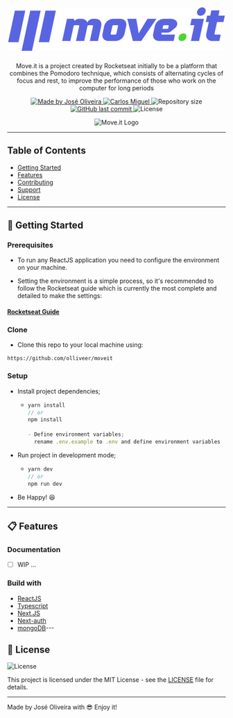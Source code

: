 
<h1 align="center">
  <a href="https://github.com/Olliveer/moveit">
    <img alt="Move.it Logo" src="https://raw.githubusercontent.com/Olliveer/moveit/master/public/logo-full.svg?raw=true" />
  </a>
</h1>

<p align="center">Move.it is a project created by Rocketseat initially to be a platform that combines the Pomodoro technique, which consists of alternating cycles of focus and rest, to improve the performance of those who work on the computer for long periods</p>

<p align="center">
  <a href="https://github.com/Olliveer">
  <img alt="Made by José Oliveira" src="https://img.shields.io/badge/-Github-5659EB?style=for-the-badge&logo=Github&logoColor=white&link=https://github.com/Olliveer" />
  </a>
   <a href="https://www.linkedin.com/in/joseooliveira/">
      <img alt="Carlos Miguel" src="https://img.shields.io/badge/-José%20Oliveira-5965e0?style=for-the-badge&logo=Linkedin&logoColor=white" />
   </a>
  <img alt="Repository size" src="https://img.shields.io/github/repo-size/olliveer/moveit?style=for-the-badge&label=Repo%20Size:&labelColor=5965e0&color=5965e0">
	<br />
  <a href="https://github.com/solrachix/moveit/commits/master">
    <img alt="GitHub last commit" src="https://img.shields.io/github/last-commit/olliveer/moveit?style=for-the-badge&label=last%20commit:&labelColor=5965e0&color=5965e0">
  </a>
  <img alt="License" src="https://img.shields.io/badge/license-MIT-5965e0?style=for-the-badge&labelColor=5965e0&color=5965e0">
  <br />
</p>
<p align="center">
    <img alt="Move.it Logo" src="https://i.imgur.com/pekjtDA.gif" />
</p>

---

## Table of Contents

<ul>
  <li><a href="#-getting-started">Getting Started</a></li>
  <li><a href="#-features">Features</a></li>
  <li><a href="#-contributing">Contributing</a></li>
  <li><a href="#-support">Support</a></li>
  <li><a href="#-license">License</a></li>
</ul>

---

## 🚀 Getting Started

### Prerequisites

- To run any ReactJS application you need to configure the environment on your machine.

- Setting the environment is a simple process, so it's recommended to follow the Rocketseat guide which is currently the most complete and detailed to make the settings:

#### [**Rocketseat Guide**](https://www.notion.so/Configura-es-do-ambiente-React-76f2963a042f45b9b9b567a2795945b8)

### Clone

- Clone this repo to your local machine using:

```
https://github.com/olliveer/moveit
```

### Setup

- Install project dependencies;
  - ```javascript
    yarn install
    // or
    npm install

    - Define environment variables;
      rename .env.example to .env and define environment variables
    ```
- Run project in development mode;

  - ```javascript
    yarn dev
    // or
    npm run dev
    ```
- Be Happy! 😆

---

## 📋 Features

### Documentation

- [ ] WIP ...

### Build with

- [ReactJS](https://reactjs.org/)
- [Typescript](https://www.typescriptlang.org/)
- [Next.JS](https://nextjs.org/)
- [Next-auth](https://next-auth.js.org/)
- [mongoDB](https://www.mongodb.com/)---


## 📝 License

<img alt="License" src="https://img.shields.io/badge/license-MIT-%2304D361?color=rgb(89,101,224)">

This project is licensed under the MIT License - see the [LICENSE](MIT-LICENSE) file for details.

---

Made by José Oliveira with 😎 Enjoy it!